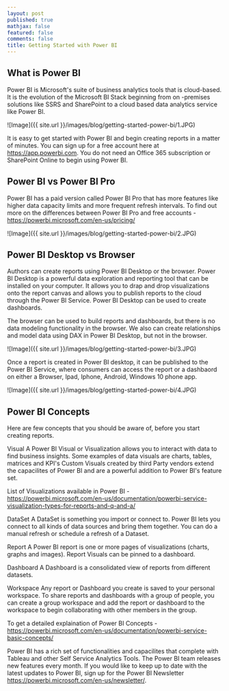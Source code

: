 ```yaml
---
layout: post
published: true
mathjax: false
featured: false
comments: false
title: Getting Started with Power BI
---
```

## What is Power BI

Power BI is Microsoft's suite of business analytics tools that is cloud-based. It is the evolution of the Microsoft BI Stack beginning from on -premises solutions like SSRS and SharePoint to a cloud based data analytics service like Power BI.

![Image]({{ site.url }}/images/blog/getting-started-power-bi/1.JPG)

It is easy to get started with Power BI and begin creating reports in a matter of minutes. You can sign up for a free account here at https://app.powerbi.com. You do not need an Office 365 subscription or SharePoint Online to begin using Power BI.

## Power BI vs Power BI Pro
Power BI has a paid version called Power BI Pro that has more features like higher data capacity limits and more frequent refresh intervals. To find out more on the differences between Power BI Pro and free accounts - https://powerbi.microsoft.com/en-us/pricing/

![Image]({{ site.url }}/images/blog/getting-started-power-bi/2.JPG)

##  Power BI Desktop vs Browser
Authors can create reports using Power BI Desktop or the browser. Power BI Desktop is a powerful data exploration and reporting tool that can be installed on your computer. It allows you to drap and drop visualizations onto the report canvas and allows you to publish reports to the cloud through the Power BI Service. Power BI Desktop can be used to create dashboards.

The browser can be used to build reports and dashboards, but there is no data modeling functionality in the browser. We also can create relationships and model data using DAX in Power BI Desktop, but not in the browser. 

![Image]({{ site.url }}/images/blog/getting-started-power-bi/3.JPG)

Once a report is created in Power BI desktop, it can be published to the Power BI Service, where consumers can access the report or a dashbaord on either a Browser, Ipad, Iphone, Android, Windows 10 phone app.

![Image]({{ site.url }}/images/blog/getting-started-power-bi/4.JPG)

## Power BI Concepts

Here are few concepts that you should be aware of, before you start creating reports.

Visual
A Power BI Visual or Visualization allows you to interact with data to find business insights. Some examples of data visuals are charts, tables, matrices and KPI's  Custom Visuals created by third Party vendors extend the capacilites of Power BI and are a powerful addition to Power BI's feature set.

List of Visualizations available in Power BI - https://powerbi.microsoft.com/en-us/documentation/powerbi-service-visualization-types-for-reports-and-q-and-a/

DataSet
A DataSet is something you import or connect to. Power BI lets you connect to all kinds of data sources and bring them together. You can do a manual refresh or schedule a refresh of a Dataset.

Report
A Power BI report is one or more pages of visualizations (charts, graphs and images). Report Visuals can be pinned to a dashboard. 

Dashboard
A Dashboard is a consolidated view of reports from different datasets.

Workspace
Any report or Dashboard you create is saved to your personal workspace. To share reports and dashboards with a group of people, you can create a group workspace and add the report or dashboard to the workspace to begin collaborating with other members in the group.

To get a detailed explaination of Power BI Concepts - https://powerbi.microsoft.com/en-us/documentation/powerbi-service-basic-concepts/

Power BI has a rich set of functionalities and capacilites that complete with Tableau and other Self Service Analytics Tools. The Power BI team releases new features every month. If you would like to keep up to date with the latest updates to Power BI, sign up for the Power BI Newsletter https://powerbi.microsoft.com/en-us/newsletter/.
